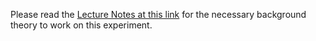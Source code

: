 Please read the [Lecture Notes at this link](doc/integerRepresentation.pdf) for the necessary background theory to work on this experiment.	